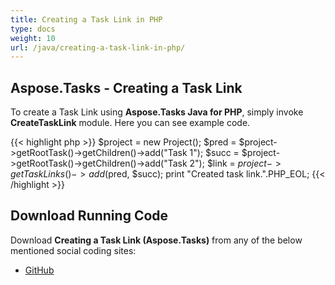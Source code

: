 ```yaml
---
title: Creating a Task Link in PHP
type: docs
weight: 10
url: /java/creating-a-task-link-in-php/
---
```


## **Aspose.Tasks - Creating a Task Link**
To create a Task Link using **Aspose.Tasks Java for PHP**, simply invoke **CreateTaskLink** module. Here you can see example code.

{{< highlight php >}}
$project = new Project();
$pred = $project->getRootTask()->getChildren()->add("Task 1");
$succ = $project->getRootTask()->getChildren()->add("Task 2");
$link = $project->getTaskLinks()->add($pred, $succ);
print "Created task link.".PHP_EOL;
{{< /highlight >}}

## **Download Running Code**
Download **Creating a Task Link (Aspose.Tasks)** from any of the below mentioned social coding sites:

- [GitHub](https://github.com/aspose-tasks/Aspose.Tasks-for-Java/blob/master/Plugins/Aspose_Tasks_Java_for_PHP/src/aspose/tasks/WorkingWithTaskLinks/CreateTaskLink.php)
